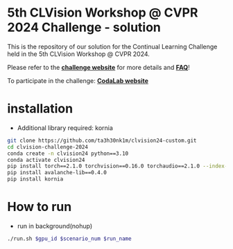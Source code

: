 # 5th CLVision Workshop @ CVPR 2024 Challenge - solution

This is the repository of our solution for the Continual Learning Challenge held in the 5th CLVision Workshop @ CVPR 2024.

Please refer to the [**challenge website**](https://sites.google.com/view/clvision2024/challenge) for more details and [**FAQ**](https://sites.google.com/view/clvision2024/challenge#h.iz67c0d6y6ry)!

To participate in the challenge: [**CodaLab website**](https://codalab.lisn.upsaclay.fr/competitions/17780)

# installation
- Additional library required: kornia
```bash
git clone https://github.com/ta3h30nk1m/clvision24-custom.git
cd clvision-challenge-2024
conda create -n clvision24 python==3.10
conda activate clvision24
pip install torch==2.1.0 torchvision==0.16.0 torchaudio==2.1.0 --index-url https://download.pytorch.org/whl/cu118
pip install avalanche-lib==0.4.0
pip install kornia 
```

# How to run
- run in background(nohup)
```bash
./run.sh $gpu_id $scenario_num $run_name
```
